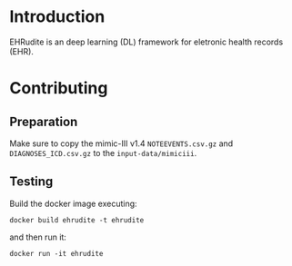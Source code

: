 # Introduction

EHRudite is an deep learning (DL) framework for eletronic health records (EHR).

# Contributing
## Preparation

Make sure to copy the mimic-III v1.4 `NOTEEVENTS.csv.gz` and `DIAGNOSES_ICD.csv.gz` to the `input-data/mimiciii`.

## Testing

Build the docker image executing:
```
docker build ehrudite -t ehrudite
```

and then run it:
```
docker run -it ehrudite
```
